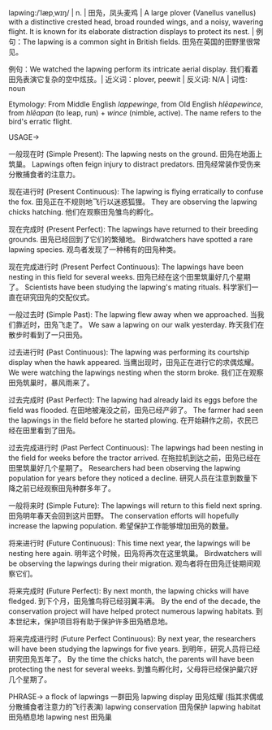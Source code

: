 lapwing:/ˈlæpˌwɪŋ/ | n. | 田凫，凤头麦鸡 | A large plover (Vanellus vanellus) with a distinctive crested head, broad rounded wings, and a noisy, wavering flight.  It is known for its elaborate distraction displays to protect its nest. |  例句：The lapwing is a common sight in British fields. 田凫在英国的田野里很常见。

例句：We watched the lapwing perform its intricate aerial display. 我们看着田凫表演它复杂的空中炫技。| 近义词：plover, peewit | 反义词: N/A | 词性: noun

Etymology: From Middle English *lappewinge*, from Old English *hlēapewince*, from *hlēapan* (to leap, run) + *wince* (nimble, active).  The name refers to the bird's erratic flight.


USAGE->

一般现在时 (Simple Present):
The lapwing nests on the ground.  田凫在地面上筑巢。
Lapwings often feign injury to distract predators.  田凫经常装作受伤来分散捕食者的注意力。

现在进行时 (Present Continuous):
The lapwing is flying erratically to confuse the fox. 田凫正在不规则地飞行以迷惑狐狸。
They are observing the lapwing chicks hatching. 他们在观察田凫雏鸟的孵化。


现在完成时 (Present Perfect):
The lapwings have returned to their breeding grounds. 田凫已经回到了它们的繁殖地。
Birdwatchers have spotted a rare lapwing species.  观鸟者发现了一种稀有的田凫种类。


现在完成进行时 (Present Perfect Continuous):
The lapwings have been nesting in this field for several weeks. 田凫已经在这个田里筑巢好几个星期了。
Scientists have been studying the lapwing's mating rituals. 科学家们一直在研究田凫的交配仪式。


一般过去时 (Simple Past):
The lapwing flew away when we approached. 当我们靠近时，田凫飞走了。
We saw a lapwing on our walk yesterday. 昨天我们在散步时看到了一只田凫。


过去进行时 (Past Continuous):
The lapwing was performing its courtship display when the hawk appeared. 当鹰出现时，田凫正在进行它的求偶炫耀。
We were watching the lapwings nesting when the storm broke.  我们正在观察田凫筑巢时，暴风雨来了。


过去完成时 (Past Perfect):
The lapwing had already laid its eggs before the field was flooded. 在田地被淹没之前，田凫已经产卵了。
The farmer had seen the lapwings in the field before he started plowing.  在开始耕作之前，农民已经在田里看到了田凫。


过去完成进行时 (Past Perfect Continuous):
The lapwings had been nesting in the field for weeks before the tractor arrived. 在拖拉机到达之前，田凫已经在田里筑巢好几个星期了。
Researchers had been observing the lapwing population for years before they noticed a decline. 研究人员在注意到数量下降之前已经观察田凫种群多年了。



一般将来时 (Simple Future):
The lapwings will return to this field next spring.  田凫明年春天会回到这片田野。
The conservation efforts will hopefully increase the lapwing population.  希望保护工作能够增加田凫的数量。



将来进行时 (Future Continuous):
This time next year, the lapwings will be nesting here again. 明年这个时候，田凫将再次在这里筑巢。
Birdwatchers will be observing the lapwings during their migration.  观鸟者将在田凫迁徙期间观察它们。


将来完成时 (Future Perfect):
By next month, the lapwing chicks will have fledged. 到下个月，田凫雏鸟将已经羽翼丰满。
By the end of the decade, the conservation project will have helped protect numerous lapwing habitats. 到本世纪末，保护项目将有助于保护许多田凫栖息地。


将来完成进行时 (Future Perfect Continuous):
By next year, the researchers will have been studying the lapwings for five years. 到明年，研究人员将已经研究田凫五年了。
By the time the chicks hatch, the parents will have been protecting the nest for several weeks. 到雏鸟孵化时，父母将已经保护巢穴好几个星期了。


PHRASE->
a flock of lapwings 一群田凫
lapwing display 田凫炫耀 (指其求偶或分散捕食者注意力的飞行表演)
lapwing conservation 田凫保护
lapwing habitat 田凫栖息地
lapwing nest 田凫巢
